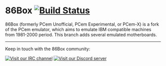 # 86Box [![Build Status](http://ci.86box.net/job/86Box/badge/icon)](http://ci.86box.net/job/86Box)
86Box (formerly PCem Unofficial, PCem Experimental, or PCem-X) is a fork of the PCem emulator, which aims to emulate IBM compatible machines from 1981-2000 period. This branch adds several emulated motherboards.

---
Keep in touch with the 86Box community:

[![Visit our IRC channel](https://kiwiirc.com/buttons/irc.rol.im/softhistory.png)](https://kiwiirc.com/client/irc.rol.im/?nick=86box|?#softhistory) [![Visit our Discord server](https://discordapp.com/api/guilds/262614059009048590/embed.png)](https://discord.gg/Es3TnUH)
